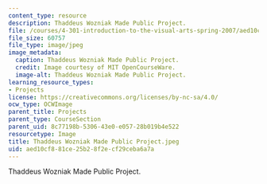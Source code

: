 ```yaml
---
content_type: resource
description: Thaddeus Wozniak Made Public Project.
file: /courses/4-301-introduction-to-the-visual-arts-spring-2007/aed10cf881ce25b28f2ecf29ceba6a7a_ThaddeusWozniakMadePublicProject.jpeg
file_size: 60757
file_type: image/jpeg
image_metadata:
  caption: Thaddeus Wozniak Made Public Project.
  credit: Image courtesy of MIT OpenCourseWare.
  image-alt: Thaddeus Wozniak Made Public Project.
learning_resource_types:
- Projects
license: https://creativecommons.org/licenses/by-nc-sa/4.0/
ocw_type: OCWImage
parent_title: Projects
parent_type: CourseSection
parent_uid: 8c77198b-5306-43e0-e057-28b019b4e522
resourcetype: Image
title: Thaddeus Wozniak Made Public Project.jpeg
uid: aed10cf8-81ce-25b2-8f2e-cf29ceba6a7a
---
```

Thaddeus Wozniak Made Public Project.